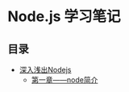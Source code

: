 # Node.js 学习笔记

## 目录

- [深入浅出Nodejs](./README.md)
  - [第一章——node简介](<./src/深入浅出nodejs/01-Node简介.md>)


